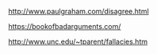 http://www.paulgraham.com/disagree.html

https://bookofbadarguments.com/

http://www.unc.edu/~tparent/fallacies.htm
